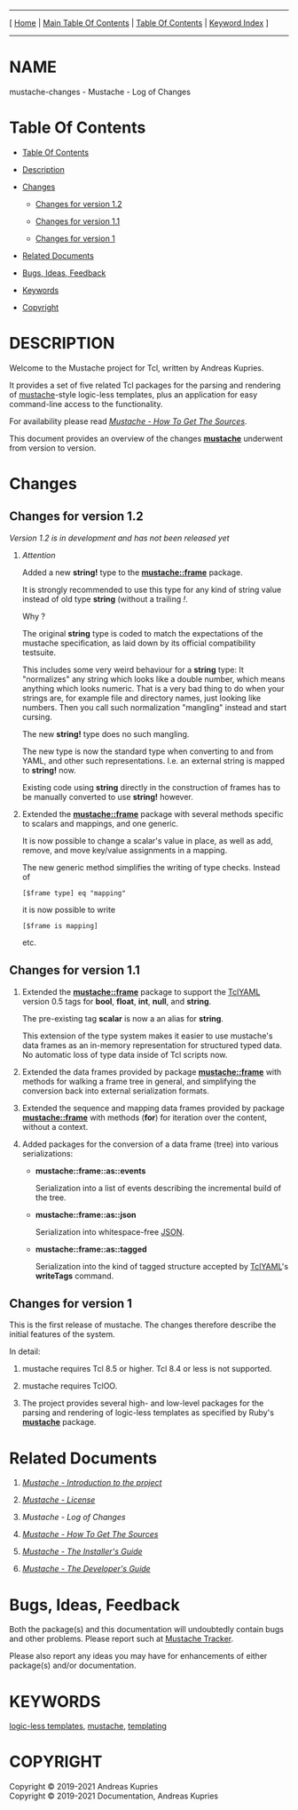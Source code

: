 
[//000000001]: # (mustache\-changes \- Mustache\. Packages for logic\-less templating)
[//000000002]: # (Generated from file 'mustache\_changes\.man' by tcllib/doctools with format 'markdown')
[//000000003]: # (Copyright &copy; 2019\-2021 Andreas Kupries)
[//000000004]: # (Copyright &copy; 2019\-2021 Documentation, Andreas Kupries)
[//000000005]: # (mustache\-changes\(n\) 1\.1 doc "Mustache\. Packages for logic\-less templating")

<hr> [ <a href="../../../../../../home">Home</a> &#124; <a
href="../../toc.md">Main Table Of Contents</a> &#124; <a
href="../toc.md">Table Of Contents</a> &#124; <a
href="../../index.md">Keyword Index</a> ] <hr>

# NAME

mustache\-changes \- Mustache \- Log of Changes

# <a name='toc'></a>Table Of Contents

  - [Table Of Contents](#toc)

  - [Description](#section1)

  - [Changes](#section2)

      - [Changes for version 1\.2](#subsection1)

      - [Changes for version 1\.1](#subsection2)

      - [Changes for version 1](#subsection3)

  - [Related Documents](#section3)

  - [Bugs, Ideas, Feedback](#section4)

  - [Keywords](#keywords)

  - [Copyright](#copyright)

# <a name='description'></a>DESCRIPTION

Welcome to the Mustache project for Tcl, written by Andreas Kupries\.

It provides a set of five related Tcl packages for the parsing and rendering of
[mustache](https://mustache\.github\.io/)\-style logic\-less templates, plus an
application for easy command\-line access to the functionality\.

For availability please read *[Mustache \- How To Get The
Sources](mustache\_howto\_get\_sources\.md)*\.

This document provides an overview of the changes
__[mustache](mustache\.md)__ underwent from version to version\.

# <a name='section2'></a>Changes

## <a name='subsection1'></a>Changes for version 1\.2

*Version 1\.2 is in development and has not been released yet*

  1. *Attention*

     Added a new __string\!__ type to the
     __[mustache::frame](mustache\_frame\.md)__ package\.

     It is strongly recommended to use this type for any kind of string value
     instead of old type __string__ \(without a trailing *\!*\.

     Why ?

     The original __string__ type is coded to match the expectations of the
     mustache specification, as laid down by its official compatibility
     testsuite\.

     This includes some very weird behaviour for a __string__ type: It
     "normalizes" any string which looks like a double number, which means
     anything which looks numeric\. That is a very bad thing to do when your
     strings are, for example file and directory names, just looking like
     numbers\. Then you call such normalization "mangling" instead and start
     cursing\.

     The new __string\!__ type does no such mangling\.

     The new type is now the standard type when converting to and from YAML, and
     other such representations\. I\.e\. an external string is mapped to
     __string\!__ now\.

     Existing code using __string__ directly in the construction of frames
     has to be manually converted to use __string\!__ however\.

  1. Extended the __[mustache::frame](mustache\_frame\.md)__ package with
     several methods specific to scalars and mappings, and one generic\.

     It is now possible to change a scalar's value in place, as well as add,
     remove, and move key/value assignments in a mapping\.

     The new generic method simplifies the writing of type checks\. Instead of

         [$frame type] eq "mapping"

     it is now possible to write

         [$frame is mapping]

     etc\.

## <a name='subsection2'></a>Changes for version 1\.1

  1. Extended the __[mustache::frame](mustache\_frame\.md)__ package to
     support the [TclYAML](https://core\.tcl\-lang\.org/akupries/tclyaml)
     version 0\.5 tags for __bool__, __float__, __int__,
     __null__, and __string__\.

     The pre\-existing tag __scalar__ is now a an alias for __string__\.

     This extension of the type system makes it easier to use mustache's data
     frames as an in\-memory representation for structured typed data\. No
     automatic loss of type data inside of Tcl scripts now\.

  1. Extended the data frames provided by package
     __[mustache::frame](mustache\_frame\.md)__ with methods for walking a
     frame tree in general, and simplifying the conversion back into external
     serialization formats\.

  1. Extended the sequence and mapping data frames provided by package
     __[mustache::frame](mustache\_frame\.md)__ with methods \(__for__\)
     for iteration over the content, without a context\.

  1. Added packages for the conversion of a data frame \(tree\) into various
     serializations:

       - __mustache::frame::as::events__

         Serialization into a list of events describing the incremental build of
         the tree\.

       - __mustache::frame::as::json__

         Serialization into whitespace\-free [JSON](https://json\.org/)\.

       - __mustache::frame::as::tagged__

         Serialization into the kind of tagged structure accepted by
         [TclYAML](https://core\.tcl\-lang\.org/akupries/tclyaml)'s
         __writeTags__ command\.

## <a name='subsection3'></a>Changes for version 1

This is the first release of mustache\. The changes therefore describe the
initial features of the system\.

In detail:

  1. mustache requires Tcl 8\.5 or higher\. Tcl 8\.4 or less is not supported\.

  1. mustache requires TclOO\.

  1. The project provides several high\- and low\-level packages for the parsing
     and rendering of logic\-less templates as specified by Ruby's
     __[mustache](mustache\.md)__ package\.

# <a name='section3'></a>Related Documents

  1. *[Mustache \- Introduction to the project](mustache\_introduction\.md)*

  1. *[Mustache \- License](mustache\_license\.md)*

  1. *Mustache \- Log of Changes*

  1. *[Mustache \- How To Get The Sources](mustache\_howto\_get\_sources\.md)*

  1. *[Mustache \- The Installer's Guide](mustache\_howto\_installation\.md)*

  1. *[Mustache \- The Developer's Guide](mustache\_howto\_development\.md)*

# <a name='section4'></a>Bugs, Ideas, Feedback

Both the package\(s\) and this documentation will undoubtedly contain bugs and
other problems\. Please report such at [Mustache
Tracker](https://core\.tcl\-lang\.org/akupries/mustache)\.

Please also report any ideas you may have for enhancements of either package\(s\)
and/or documentation\.

# <a name='keywords'></a>KEYWORDS

[logic\-less templates](\.\./\.\./index\.md\#logic\_less\_templates),
[mustache](\.\./\.\./index\.md\#mustache),
[templating](\.\./\.\./index\.md\#templating)

# <a name='copyright'></a>COPYRIGHT

Copyright &copy; 2019\-2021 Andreas Kupries  
Copyright &copy; 2019\-2021 Documentation, Andreas Kupries
